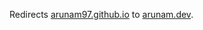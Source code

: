 <p>
Redirects <a href="https://arunam97.github.io">arunam97.github.io</a> to <a href="https://arunam.dev">arunam.dev</a>.
</p>
